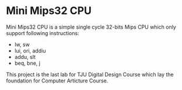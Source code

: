 # Mini Mips32 CPU
Mini Mips32 CPU is a simple single cycle 32-bits Mips CPU which only support following instructions:
- lw, sw
- lui, ori, addiu
- addu, slt
- beq, bne, j  

This project is the last lab for TJU Digital Design Course which lay the foundation for Computer Articture Course.